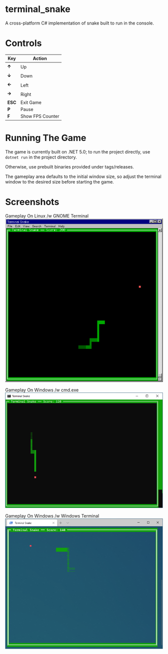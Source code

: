 # terminal_snake
A cross-platform C# implementation of snake built to run in the console.

# Controls
Key | Action
--- | ---
**🡩** | Up
**🡫** | Down
**🡨** | Left
**🡪** | Right
**ESC** | Exit Game
**P** | Pause
**F** | Show FPS Counter

# Running The Game
The game is currently built on .NET 5.0; to run the project directly, use `dotnet run` in the project directory.

Otherwise, use prebuilt binaries provided under tags/releases.

The gameplay area defaults to the initial window size, so adjust the terminal window to the desired size before starting the game.

# Screenshots
Gameplay On Linux /w GNOME Terminal
![GNOME Terminal Gameplay](Screenshot/Gameplay-Linux-GNOME-Terminal.png)

Gameplay On Windows /w cmd.exe
![Windows CMD Gameplay](Screenshot/Gameplay-Windows-CMD.png)

Gameplay On Windows /w Windows Terminal
![Windows Terminal Gameplay](Screenshot/Gameplay-Windows-Terminal.png)